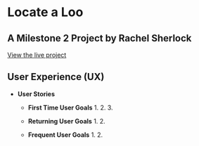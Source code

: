 # Locate a Loo
## A Milestone 2 Project by Rachel Sherlock

[View the live project](https://rachel2308.github.io/locate-a-loo/index.html)


## User Experience (UX)

* **User Stories** 
    * **First Time User Goals**
        1. 
        2. 
        3. 

    * **Returning User Goals**
        1. 
        2. 
    
    * **Frequent User Goals**
        1. 
        2. 
